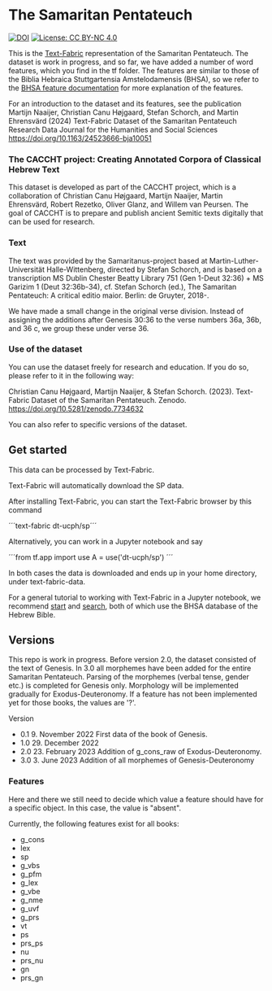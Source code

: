 # The Samaritan Pentateuch

[![DOI](https://zenodo.org/badge/DOI/10.5281/zenodo.7734632.svg)](https://doi.org/10.5281/zenodo.7734632) [![License: CC BY-NC 4.0](https://img.shields.io/badge/License-CC_BY--NC_4.0-lightgrey.svg)](https://creativecommons.org/licenses/by-nc/4.0/)

This is the [Text-Fabric](https://github.com/annotation/text-fabric) representation of the Samaritan Pentateuch.
The dataset is work in progress, and so far, we have added a number of word features, which you find in the tf folder. The features are similar to those of the Biblia Hebraica Stuttgartensia Amstelodamensis (BHSA), so we refer to the [BHSA feature documentation](https://etcbc.github.io/bhsa/) for more explanation of the features.

For an introduction to the dataset and its features, see the publication
Martijn Naaijer, Christian Canu Højgaard, Stefan Schorch, and Martin Ehrensvärd (2024)
Text-Fabric Dataset of the Samaritan Pentateuch
Research Data Journal for the Humanities and Social Sciences
https://doi.org/10.1163/24523666-bja10051
 
### The CACCHT project: Creating Annotated Corpora of Classical Hebrew Text

This dataset is developed as part of the CACCHT project, which is a collaboration of Christian Canu Højgaard, Martijn Naaijer, Martin Ehrensvärd, Robert Rezetko, Oliver Glanz, and Willem van Peursen. The goal of CACCHT is to prepare and publish ancient Semitic texts digitally that can be used for research.

### Text

The text was provided by the Samaritanus-project based at Martin-Luther-Universität Halle-Wittenberg, directed by Stefan Schorch, and is based on a transcription MS Dublin Chester Beatty Library 751 (Gen 1-Deut 32:36) + MS Garizim 1 (Deut 32:36b-34), cf. Stefan Schorch (ed.), The Samaritan Pentateuch: A critical editio maior. Berlin: de Gruyter, 2018-.

We have made a small change in the original verse division. Instead of assigning the additions after Genesis 30:36 to the verse numbers 36a, 36b, and 36 c, we group these under verse 36.

### Use of the dataset

You can use the dataset freely for research and education. If you do so, please refer to it in the following way:

Christian Canu Højgaard, Martijn Naaijer, & Stefan Schorch. (2023). 
Text-Fabric Dataset of the Samaritan Pentateuch. Zenodo. 
https://doi.org/10.5281/zenodo.7734632

You can also refer to specific versions of the dataset.

## Get started

This data can be processed by Text-Fabric.

Text-Fabric will automatically download the SP data.

After installing Text-Fabric, you can start the Text-Fabric browser by this command

´´´text-fabric dt-ucph/sp´´´

Alternatively, you can work in a Jupyter notebook and say

´´´from tf.app import use
A = use('dt-ucph/sp')
´´´

In both cases the data is downloaded and ends up in your home directory, under text-fabric-data.

For a general tutorial to working with Text-Fabric in a Jupyter notebook, we recommend [start](https://nbviewer.jupyter.org/github/etcbc/bhsa/blob/master/tutorial/start.ipynb)
and
[search](https://nbviewer.jupyter.org/github/etcbc/bhsa/blob/master/tutorial/search.ipynb), both of which use the BHSA database of the Hebrew Bible.

## Versions

This repo is work in progress. Before version 2.0, the dataset consisted of the text of Genesis. In 3.0 all morphemes have been added for the entire Samaritan Pentateuch. Parsing of the morphemes (verbal tense, gender etc.) is completed for Genesis only. Morphology will be implemented gradually for Exodus-Deuteronomy. If a feature has not been implemented yet for those books, the values are '?'.

Version
- 0.1 9. November 2022 First data of the book of Genesis.
- 1.0 29. December 2022
- 2.0 23. February 2023 Addition of g_cons_raw of Exodus-Deuteronomy.
- 3.0 3. June 2023 Addition of all morphemes of Genesis-Deuteronomy

### Features

Here and there we still need to decide which value a feature should have for a specific object. In this case, the value is "absent".

Currently, the following features exist for all books:
- g_cons
- lex
- sp
- g_vbs
- g_pfm
- g_lex
- g_vbe
- g_nme
- g_uvf
- g_prs
- vt
- ps
- prs_ps
- nu
- prs_nu
- gn
- prs_gn
